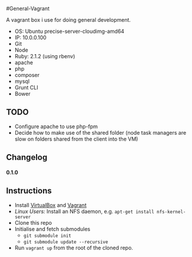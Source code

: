 #General-Vagrant

A vagrant box i use for doing general development.

- OS: Ubuntu precise-server-cloudimg-amd64
- IP: 10.0.0.100
- Git
- Node
- Ruby: 2.1.2 (using rbenv)
- apache
- php
- composer
- mysql
- Grunt CLI
- Bower


## TODO
- Configure apache to use php-fpm
- Decide how to make use of the shared folder (node task managers are slow on folders shared from the client into the VM)

## Changelog

#### 0.1.0


## Instructions

- Install [VirtualBox](https://www.virtualbox.org/wiki/Downloads) and [Vagrant](http://www.vagrantup.com/downloads.html)
- *Linux Users:* Install an NFS daemon, e.g. `apt-get install nfs-kernel-server`
- Clone this repo
- Initialise and fetch submodules
    - `git submodule init`
    - `git submodule update --recursive`
- Run `vagrant up` from the root of the cloned repo.